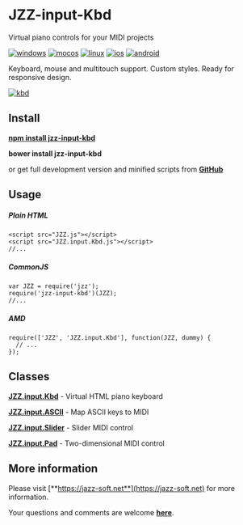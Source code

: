 # JZZ-input-Kbd

Virtual piano controls for your MIDI projects

[![windows](http://jazz-soft.github.io/img/windows.jpg)](https://jazz-soft.net/doc/JZZ/)
[![mocos](http://jazz-soft.github.io/img/macos.jpg)](https://jazz-soft.net/doc/JZZ/)
[![linux](http://jazz-soft.github.io/img/linux.jpg)](https://jazz-soft.net/doc/JZZ/)
[![ios](http://jazz-soft.github.io/img/ios.jpg)](https://jazz-soft.net/doc/JZZ/)
[![android](http://jazz-soft.github.io/img/android.jpg)](https://jazz-soft.net/doc/JZZ/)

Keyboard, mouse and multitouch support.
Custom styles.
Ready for responsive design.

[![kbd](http://jazz-soft.github.io/img/kbds.png)](http://jazz-soft.github.io/modules/knobs/index.html)

## Install

[**npm install jzz-input-kbd**](https://www.npmjs.com/package/jzz-input-kbd)

**bower install jzz-input-kbd**

or get full development version and minified scripts from [**GitHub**](https://github.com/jazz-soft/JZZ-input-Kbd)

## Usage

##### Plain HTML

    <script src="JZZ.js"></script>
    <script src="JZZ.input.Kbd.js"></script>
    //...

##### CommonJS

    var JZZ = require('jzz');
    require('jzz-input-kbd')(JZZ);
    //...

##### AMD

    require(['JZZ', 'JZZ.input.Kbd'], function(JZZ, dummy) {
      // ...
    });

## Classes

[**JZZ.input.Kbd**](https://jazz-soft.net/doc/JZZ/inputKbd.html) - Virtual HTML piano keyboard

[**JZZ.input.ASCII**](https://jazz-soft.net/doc/JZZ/inputASCII.html) - Map ASCII keys to MIDI

[**JZZ.input.Slider**](https://jazz-soft.net/doc/JZZ/inputKnobs.html) - Slider MIDI control

[**JZZ.input.Pad**](https://jazz-soft.net/doc/JZZ/inputKnobs.html) - Two-dimensional MIDI control

## More information

Please visit [**https://jazz-soft.net**](https://jazz-soft.net) for more information.

Your questions and comments are welcome [**here**](https://jazz-soft.org).

